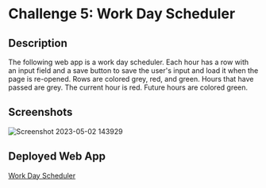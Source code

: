 # Challenge 5: Work Day Scheduler
## Description
The following web app is a work day scheduler. Each hour has a row with an input field and a save button to save the user's input and load it when the page is re-opened. Rows are colored grey, red, and green. Hours that have passed are grey. The current hour is red. Future hours are colored green.

## Screenshots
![Screenshot 2023-05-02 143929](https://user-images.githubusercontent.com/59628271/235568070-bbf085a5-3c52-4271-b1bd-55aa04b1ce2c.png)

## Deployed Web App
[Work Day Scheduler](https://cwchilvers.github.io/UCI-CBC-06-WeatherDashboard/)

